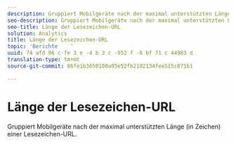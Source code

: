 ```yaml
---
description: Gruppiert Mobilgeräte nach der maximal unterstützten Länge (in Zeichen) einer Lesezeichen-URL.
seo-description: Gruppiert Mobilgeräte nach der maximal unterstützten Länge (in Zeichen) einer Lesezeichen-URL.
seo-title: Länge der Lesezeichen-URL
solution: Analytics
title: Länge der Lesezeichen-URL
topic: 'Berichte    '
uuid: 74 afd 06 c-fe 3 e -4 b 3 c -952 f -6 bf 71 c 44983 d
translation-type: tm+mt
source-git-commit: 86fe1b3650100a05e52fb2102134fee515c871b1

---
```



# Länge der Lesezeichen-URL

Gruppiert Mobilgeräte nach der maximal unterstützten Länge (in Zeichen) einer Lesezeichen-URL.

